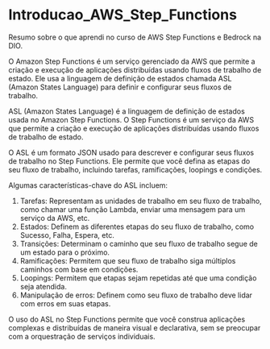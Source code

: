 # Introducao_AWS_Step_Functions

Resumo sobre o que aprendi no curso de AWS Step Functions e Bedrock na DIO.

O Amazon Step Functions é um serviço gerenciado da AWS que permite a criação e execução de aplicações distribuídas usando fluxos de trabalho de estado. Ele usa a linguagem de definição de estados chamada ASL (Amazon States Language) para definir e configurar seus fluxos de trabalho.

ASL (Amazon States Language) é a linguagem de definição de estados usada no Amazon Step Functions. O Step Functions é um serviço da AWS que permite a criação e execução de aplicações distribuídas usando fluxos de trabalho de estado.

O ASL é um formato JSON usado para descrever e configurar seus fluxos de trabalho no Step Functions. Ele permite que você defina as etapas do seu fluxo de trabalho, incluindo tarefas, ramificações, loopings e condições.

Algumas características-chave do ASL incluem:
1.	Tarefas: Representam as unidades de trabalho em seu fluxo de trabalho, como chamar uma função Lambda, enviar uma mensagem para um serviço da AWS, etc.
2.	Estados: Definem as diferentes etapas do seu fluxo de trabalho, como Sucesso, Falha, Espera, etc.
3.	Transições: Determinam o caminho que seu fluxo de trabalho segue de um estado para o próximo.
4.	Ramificações: Permitem que seu fluxo de trabalho siga múltiplos caminhos com base em condições.
5.	Loopings: Permitem que etapas sejam repetidas até que uma condição seja atendida.
6.	Manipulação de erros: Definem como seu fluxo de trabalho deve lidar com erros em suas etapas.

O uso do ASL no Step Functions permite que você construa aplicações complexas e distribuídas de maneira visual e declarativa, sem se preocupar com a orquestração de serviços individuais.

